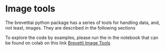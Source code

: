# Image tools

The brevettiai python package has a series of tools for handling data, and, not least, images. They are described in the following sections

To explore the code by examples, please run the in the notebook that can be found on colab on this link [Brevetti Image Tools](https://githubtocolab.com/criterion-ai/brevettiai-docs/blob/master/src/developers/python-sdk-brevettiai/data-science-tools/brevetti_image_tools.ipynb)

